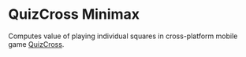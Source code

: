 QuizCross Minimax
================

Computes value of playing individual squares in cross-platform mobile game [QuizCross](http://www.quizcross.com/).
